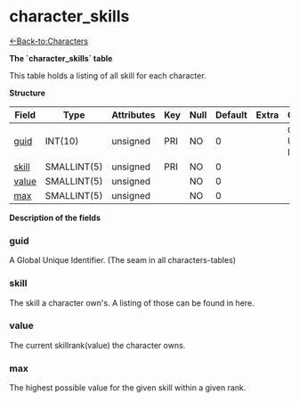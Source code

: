 # character\_skills

[<-Back-to:Characters](database-characters.md)

**The \`character\_skills\` table**

This table holds a listing of all skill for each character.

**Structure**

| Field      | Type        | Attributes | Key | Null | Default | Extra | Comment                  |
|------------|-------------|------------|-----|------|---------|-------|--------------------------|
| [guid][1]  | INT(10)     | unsigned   | PRI | NO   | 0       |       | Global Unique Identifier |
| [skill][2] | SMALLINT(5) | unsigned   | PRI | NO   | 0       |       |                          |
| [value][3] | SMALLINT(5) | unsigned   |     | NO   | 0       |       |                          |
| [max][4]   | SMALLINT(5) | unsigned   |     | NO   | 0       |       |                          |

[1]: #guid
[2]: #skill
[3]: #value
[4]: #max

**Description of the fields**

### guid

A Global Unique Identifier. (The seam in all characters-tables)

### skill

The skill a character own's. A listing of those can be found in here.

### value

The current skillrank(value) the character owns.

### max

The highest possible value for the given skill within a given rank.
